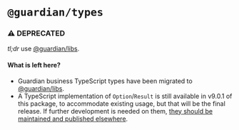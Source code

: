 # `@guardian/types`

### ⚠️ DEPRECATED

_tl;dr_ use [@guardian/libs](https://www.npmjs.com/package/@guardian/libs).

#### What is left here?

- Guardian business TypeScript types have been migrated to [@guardian/libs](https://www.npmjs.com/package/@guardian/libs).
- A TypeScript implementation of `Option`/`Result` is still available in v9.0.1 of this package, to accommodate existing usage, but that will be the final release. If further development is needed on them, [they should be maintained and published elsewhere](https://github.com/guardian/types/issues/5#issuecomment-610876533).
